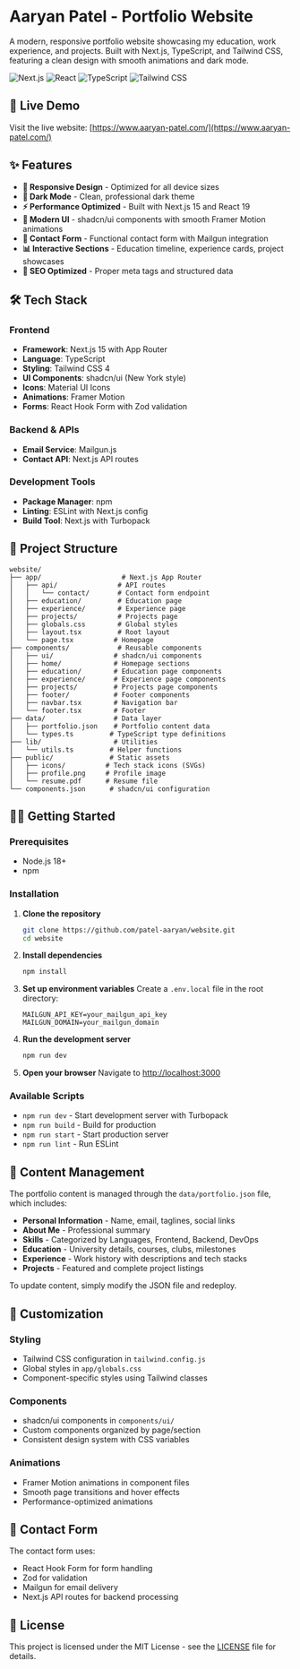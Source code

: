 # Aaryan Patel - Portfolio Website

A modern, responsive portfolio website showcasing my education, work experience, and projects. Built with Next.js, TypeScript, and Tailwind CSS, featuring a clean design with smooth animations and dark mode.

![Next.js](https://img.shields.io/badge/Next.js-15-black?style=flat-square&logo=next.js)
![React](https://img.shields.io/badge/React-19-61DAFB?style=flat-square&logo=react)
![TypeScript](https://img.shields.io/badge/TypeScript-5-3178C6?style=flat-square&logo=typescript)
![Tailwind CSS](https://img.shields.io/badge/Tailwind_CSS-4-38B2AC?style=flat-square&logo=tailwind-css)

## 🚀 Live Demo

Visit the live website: [https://www.aaryan-patel.com/](https://www.aaryan-patel.com/)

## ✨ Features

- **📱 Responsive Design** - Optimized for all device sizes
- **🌙 Dark Mode** - Clean, professional dark theme
- **⚡ Performance Optimized** - Built with Next.js 15 and React 19
- **🎨 Modern UI** - shadcn/ui components with smooth Framer Motion animations
- **📧 Contact Form** - Functional contact form with Mailgun integration
- **📊 Interactive Sections** - Education timeline, experience cards, project showcases
- **🎯 SEO Optimized** - Proper meta tags and structured data

## 🛠️ Tech Stack

### Frontend

- **Framework**: Next.js 15 with App Router
- **Language**: TypeScript
- **Styling**: Tailwind CSS 4
- **UI Components**: shadcn/ui (New York style)
- **Icons**: Material UI Icons
- **Animations**: Framer Motion
- **Forms**: React Hook Form with Zod validation

### Backend & APIs

- **Email Service**: Mailgun.js
- **Contact API**: Next.js API routes

### Development Tools

- **Package Manager**: npm
- **Linting**: ESLint with Next.js config
- **Build Tool**: Next.js with Turbopack

## 📁 Project Structure

```
website/
├── app/                    # Next.js App Router
│   ├── api/               # API routes
│   │   └── contact/       # Contact form endpoint
│   ├── education/         # Education page
│   ├── experience/        # Experience page
│   ├── projects/          # Projects page
│   ├── globals.css        # Global styles
│   ├── layout.tsx         # Root layout
│   └── page.tsx          # Homepage
├── components/            # Reusable components
│   ├── ui/               # shadcn/ui components
│   ├── home/             # Homepage sections
│   ├── education/        # Education page components
│   ├── experience/       # Experience page components
│   ├── projects/         # Projects page components
│   ├── footer/           # Footer components
│   ├── navbar.tsx        # Navigation bar
│   └── footer.tsx        # Footer
├── data/                 # Data layer
│   ├── portfolio.json    # Portfolio content data
│   └── types.ts         # TypeScript type definitions
├── lib/                  # Utilities
│   └── utils.ts         # Helper functions
├── public/              # Static assets
│   ├── icons/          # Tech stack icons (SVGs)
│   ├── profile.png     # Profile image
│   └── resume.pdf      # Resume file
└── components.json      # shadcn/ui configuration
```

## 🏃‍♂️ Getting Started

### Prerequisites

- Node.js 18+
- npm

### Installation

1. **Clone the repository**

   ```bash
   git clone https://github.com/patel-aaryan/website.git
   cd website
   ```

2. **Install dependencies**

   ```bash
   npm install
   ```

3. **Set up environment variables**
   Create a `.env.local` file in the root directory:

   ```env
   MAILGUN_API_KEY=your_mailgun_api_key
   MAILGUN_DOMAIN=your_mailgun_domain
   ```

4. **Run the development server**

   ```bash
   npm run dev
   ```

5. **Open your browser**
   Navigate to [http://localhost:3000](http://localhost:3000)

### Available Scripts

- `npm run dev` - Start development server with Turbopack
- `npm run build` - Build for production
- `npm run start` - Start production server
- `npm run lint` - Run ESLint

## 📝 Content Management

The portfolio content is managed through the `data/portfolio.json` file, which includes:

- **Personal Information** - Name, email, taglines, social links
- **About Me** - Professional summary
- **Skills** - Categorized by Languages, Frontend, Backend, DevOps
- **Education** - University details, courses, clubs, milestones
- **Experience** - Work history with descriptions and tech stacks
- **Projects** - Featured and complete project listings

To update content, simply modify the JSON file and redeploy.

## 🎨 Customization

### Styling

- Tailwind CSS configuration in `tailwind.config.js`
- Global styles in `app/globals.css`
- Component-specific styles using Tailwind classes

### Components

- shadcn/ui components in `components/ui/`
- Custom components organized by page/section
- Consistent design system with CSS variables

### Animations

- Framer Motion animations in component files
- Smooth page transitions and hover effects
- Performance-optimized animations

## 📧 Contact Form

The contact form uses:

- React Hook Form for form handling
- Zod for validation
- Mailgun for email delivery
- Next.js API routes for backend processing

## 📄 License

This project is licensed under the MIT License - see the [LICENSE](LICENSE) file for details.
